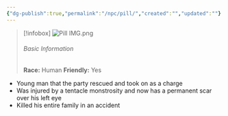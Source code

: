 ```yaml
---
{"dg-publish":true,"permalink":"/npc/pill/","created":"","updated":""}
---
```



> [!infobox]
> ![Pill IMG.png](/img/user/z_Assets/Pill%20IMG.png)
> ###### Basic Information
> **Race:** Human
> **Friendly:** Yes


- Young man that the party rescued and took on as a charge
- Was injured by a tentacle monstrosity and now has a permanent scar over his left eye
- Killed his entire family in an accident